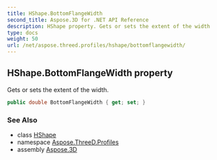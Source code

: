 ```yaml
---
title: HShape.BottomFlangeWidth
second_title: Aspose.3D for .NET API Reference
description: HShape property. Gets or sets the extent of the width
type: docs
weight: 50
url: /net/aspose.threed.profiles/hshape/bottomflangewidth/
---
```

## HShape.BottomFlangeWidth property

Gets or sets the extent of the width.

```csharp
public double BottomFlangeWidth { get; set; }
```

### See Also

* class [HShape](../)
* namespace [Aspose.ThreeD.Profiles](../../hshape/)
* assembly [Aspose.3D](../../../)


